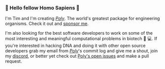### :wave: Hello fellow Homo Sapiens :walking:

I'm Tim and I'm creating [_Poly_](https://github.com/TimothyStiles/poly). The world's greatest package for engineering organisms. Check it out and [sponsor me](https://github.com/sponsors/TimothyStiles).

I'm also looking for the best software developers to work on some of the most interesting and meaningful computational problems in biotech :dna: :computer:. If you're interested in hacking DNA and doing it with other open source developers grab my email from [_Poly_](https://github.com/TimothyStiles/poly)'s commit log and give me a shout, join my [discord](https://discord.gg/Hc8Ncwt), or better yet check out [Poly's open issues](https://github.com/TimothyStiles/poly/issues) and make a pull request.
